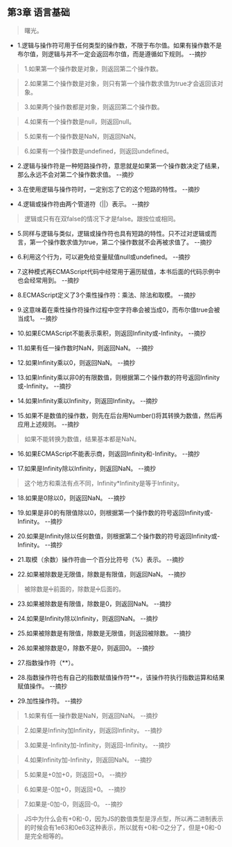 ## 第3章 语言基础

>曙光。

- 1.逻辑与操作符可用于任何类型的操作数，不限于布尔值。如果有操作数不是布尔值，则逻辑与并不一定会返回布尔值，而是遵循如下规则。 --摘抄

>1.如果第一个操作数是对象，则返回第二个操作数。

>2.如果第二个操作数是对象，则只有第一个操作数求值为true才会返回该对象。

>3.如果两个操作数都是对象，则返回第二个操作数。

>4.如果有一个操作数是null，则返回null。

>5.如果有一个操作数是NaN，则返回NaN。

>6.如果有一个操作数是undefined，则返回undefined。

- 2.逻辑与操作符是一种短路操作符，意思就是如果第一个操作数决定了结果，那么永远不会对第二个操作数求值。 --摘抄

- 3.在使用逻辑与操作符时，一定别忘了它的这个短路的特性。 --摘抄

- 4.逻辑或操作符由两个管道符（||）表示。 --摘抄

>逻辑或只有在双false的情况下才是false。跟按位或相同。

- 5.同样与逻辑与类似，逻辑或操作符也具有短路的特性。只不过对逻辑或而言，第一个操作数求值为true，第二个操作数就不会再被求值了。 --摘抄

- 6.利用这个行为，可以避免给变量赋值null或undefined。 --摘抄

- 7.这种模式再ECMAScript代码中经常用于遍历赋值，本书后面的代码示例中也会经常用到。 --摘抄

- 8.ECMAScript定义了3个乘性操作符：乘法、除法和取模。 --摘抄

- 9.这意味着在乘性操作符操作过程中空字符串会被当成0，而布尔值true会被当成1。 --摘抄

- 10.如果ECMAScript不能表示乘积，则返回Infinity或-Infinity。 --摘抄

- 11.如果有任一操作数时NaN，则返回NaN。 --摘抄

- 12.如果Infinity乘以0，则返回NaN。 --摘抄

- 13.如果Infinity乘以非0的有限数值，则根据第二个操作数的符号返回Infinity或-Infinity。 --摘抄

- 14.如果Infinity乘以Infinity，则返回Infinity。 --摘抄

- 15.如果不是数值的操作数，则先在后台用Number()将其转换为数值，然后再应用上述规则。 --摘抄

>如果不能转换为数值，结果基本都是NaN。

- 16.如果ECMAScript不能表示商，则返回Infinity和-Infinity。 --摘抄

- 17.如果是Infinity除以Infinity，则返回NaN。 --摘抄

>这个地方和乘法有点不同，Infinity*Infinity是等于Infinity。

- 18.如果是0除以0，则返回NaN。 --摘抄

- 19.如果是非0的有限值除以0，则根据第一个操作数的符号返回Infinity或-Infinity。 --摘抄

- 20.如果是Infinity除以任何数值，则根据第二个操作数的符号返回Infinity或-Infinity。 --摘抄

- 21.取模（余数）操作符由一个百分比符号（%）表示。 --摘抄

- 22.如果被除数是无限值，除数是有限值，则返回NaN。 --摘抄

>被除数是➗前面的，除数是➗后面的。

- 23.如果被除数是有限值，除数是0，则返回NaN。 --摘抄

- 24.如果是Infinity除以Infinity，则返回NaN。 --摘抄

- 25.如果被除数是有限值，除数是无限值，则返回被除数。 --摘抄

- 26.如果被除数是0，除数不是0，则返回0。 --摘抄

- 27.指数操作符（**）。

- 28.指数操作符也有自己的指数赋值操作符**=，该操作符执行指数运算和结果赋值操作。 --摘抄

- 29.加性操作符。 --摘抄

>1.如果有任一操作数是NaN，则返回NaN。 --摘抄

>2.如果是Infinity加Infinity，则返回Infinity。 --摘抄

>3.如果是-Infinity加-Infinity，则返回-Infinity。 --摘抄

>4.如果Infinity加-Infinity，则返回NaN。 --摘抄

>5.如果是+0加+0，则返回+0。 --摘抄

>6.如果是-0加+0，则返回+0。 --摘抄

>7.如果是-0加-0，则返回-0。 --摘抄

>JS中为什么会有+0和-0，因为JS的数值类型是浮点型，所以再二进制表示的时候会有1e63和0e63这种表示，所以就有+0和-0之分了，但是+0和-0是完全相等的。
